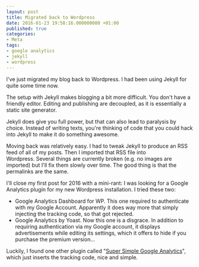 ```yaml
---
layout: post
title: Migrated back to Wordpress
date: 2016-01-23 19:58:16.000000000 +01:00
published: true
categories:
- Meta
tags:
- google analytics
- jekyll
- wordpress
---
```


I've just migrated my blog back to Wordpress. I had been using Jekyll for quite some time now.<!--more-->

The setup with Jekyll makes blogging a bit more difficult. You don't have a friendly editor. Editing and publishing are decoupled, as it is essentially a static site generator.

Jekyll does give you full power, but that can also lead to paralysis by choice. Instead of writing texts, you're thinking of code that you could hack into Jekyll to make it do something awesome.

Moving back was relatively easy. I had to tweak Jekyll to produce an RSS feed of all of my posts. Then I imported that RSS file into Wordpress. Several things are currently broken (e.g. no images are imported) but I'll fix them slowly over time. The good thing is that the permalinks are the same.

I'll close my first post for 2016 with a mini-rant: I was looking for a Google Analytics plugin for my new Wordpress installation. I tried these two:
<ul>
<li>Google Analytics Dashboard for WP. This one required to authenticate with my Google Account. Apparently it does way more that simply injecting the tracking code, so that got rejected.</li>
<li>Google Analytics by Yoast. Now this one is a disgrace. In addition to requiring authentication via my Google account, it displays advertisements while editing its settings, which it offers to hide if you purchase the premium version...</li>
</ul>

Luckily, I found one other plugin called "<a href="https://wordpress.org/plugins/super-simple-google-analytics/" target="_blank">Super Simple Google Analytics</a>", which just inserts the tracking code, nice and simple.
